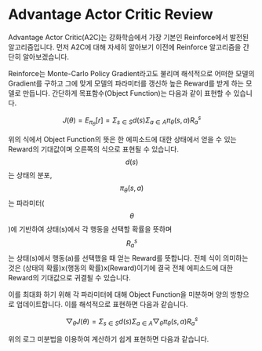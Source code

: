 # Advantage Actor Critic Review

Advantage Actor Critic\(A2C\)는 강화학습에서 가장 기본인 Reinforce에서 발전된 알고리즘입니다. 먼저 A2C에 대해 자세히 알아보기 이전에 Reinforce 알고리즘을 간단히 알아보겠습니다. 

Reinforce는 Monte-Carlo Policy Gradient라고도 불리며 해석적으로 어떠한 모델의 Gradient를 구하고 그에 맞게 모델의 파라미터를 갱신하 높은 Reward를 받게 하는 모델로 만듭니다. 간단하게 목표함수\(Object Function\)는 다음과 같이 표현할 수 있습니다.

$$
J(\theta) = E_{\pi_\theta}[r] = \Sigma_{s\in S} d(s) \Sigma_{a \in A} \pi_\theta(s,a)R^s_a
$$

위의 식에서 Object Function의 뜻은 한 에피소드에 대한 상태에서 얻을 수 있는 Reward의 기대값이며 오른쪽의 식으로 표현될 수 있습니다. $$d(s)$$ 는 상태의 분포, $$\pi_\theta(s,a)$$ 는 파라미터\( $$\theta$$ \)에 기반하여 상태\(s\)에서 각 행동을 선택할 확률을 뜻하며 $$R^s_a$$ 는 상태\(s\)에서 행동\(a\)를 선택했을 때 얻는 Reward를 뜻합니다. 전체 식이 의미하는 것은 \(상태의 확률\)x\(행동의 확률\)x\(Reward\)이기에 결국 전체 에피소드에 대한 Reward의 기대값으로 귀결될 수 있습니다.

이를 최대화 하기 위해 각 파라미터에 대해 Object Function을 미분하며 양의 방향으로 업데이트합니다. 이를 해석적으로 표현하면 다음과 같습니다.

$$
\bigtriangledown_\theta J(\theta) = \Sigma_{s\in S} d(s) \Sigma_{a \in A} \bigtriangledown_\theta \pi_\theta(s,a)R^s_a
$$

위의 로그 미분법을 이용하여 계산하기 쉽게 표현하면 다음과 같습니다.



